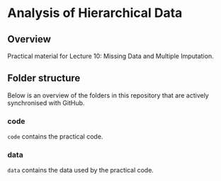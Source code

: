 # Analysis of Hierarchical Data

## Overview

Practical material for Lecture 10: Missing Data and Multiple Imputation.

## Folder structure

Below is an overview of the folders in this repository that are actively synchronised with GitHub.

### code

`code` contains the practical code.

### data

`data` contains the data used by the practical code.
